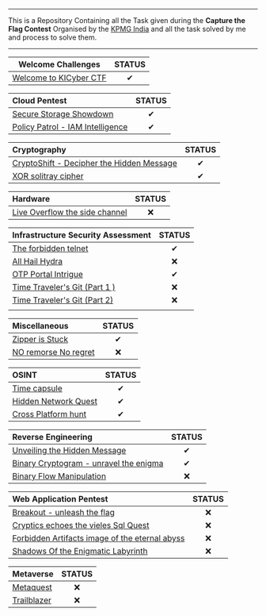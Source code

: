 <hr>

This is a Repository Containing all the Task given during the **Capture the Flag Contest** Organised by the [KPMG India](https://kicyber.ctfd.io/) and all the task solved by me and process to solve them.
<hr>

|                    Welcome Challenges                     | STATUS |
|:---------------------------------------------------------:|:------:|
| [Welcome to KICyber CTF](Welcome%20to%20KICyber%20CTF.md) |   ✔    |

|                       Cloud Pentest                       | STATUS |
|:----------------------------------------------------------|:------:|
| [Secure Storage Showdown](Secure%20Storage%20Showdown.md) |     ✔   |
| [Policy Patrol - IAM Intelligence](Policy%20Patrol%20-%20IAM%20Intelligence.md)     |  ✔      |

|        Cryptography                       | STATUS |
|:------------------------------------------|:------:|
| [CryptoShift - Decipher the Hidden Message](CryptoShift%20-%20Decipher%20the%20Hidden%20Message.md) |   ✔    |
| [XOR solitray cipher](XOR%20solitray%20cipher.md)                       |   ✔    |

| Hardware | STATUS |
|:---------|:------:|
| [Live Overflow the side channel](Live%20Overflow%20the%20side%20channel.md)         | ❌  |

|                     Infrastructure Security Assessment                      | STATUS |
|:----------------------------------------------------------------------------|:------:|
|             [The forbidden telnet](The%20forbidden%20telnet.md)             |   ✔    |
|                   [All Hail Hydra](All%20Hail%20Hydra.md)                   |   ❌   |
|              [OTP Portal Intrigue](OTP%20Portal%20Intrigue.md)              |   ✔    |
| [Time Traveler's Git (Part 1 )](Time%20Traveler's%20Git%20(Part%201%20).md) |   ❌   |
|   [Time Traveler's Git (Part 2)](Time%20Traveler's%20Git%20(Part%202).md)   |   ❌   |
|                                                                             |        |

|                     Miscellaneous                     | STATUS |
|:------------------------------------------------------|:------:|
|       [Zipper is Stuck](Zipper%20is%20Stuck.md)       |   ✔   |
| [NO remorse No regret](NO%20remorse%20No%20regret.md) |   ❌   |

| OSINT | STATUS |
|:-----|:------:|
|[Time capsule](Time%20capsule.md)  |  ✔    |
|[Hidden Network Quest](Hidden%20Network%20Quest.md)| ✔ |
|[Cross Platform hunt](Cross%20Platform%20hunt.md) |  ✔   |

|                                      Reverse Engineering                                      | STATUS |
|:----------------------------------------------------------------------------------------------|:------:|
|             [Unveiling the Hidden Message](Unveiling%20the%20Hidden%20Message.md)             | ✔      |
| [Binary Cryptogram - unravel the enigma](Binary%20Cryptogram%20-%20unravel%20the%20enigma.md) | ✔     |
|                  [Binary Flow Manipulation](Binary%20Flow%20Manipulation.md)                  | ❌     |

| Web Application Pentest                         | STATUS |
|:------------------------------------------------|:------:|
| [Breakout - unleash the flag](Breakout%20-%20unleash%20the%20flag.md)                     |   ❌  |
| [Cryptics echoes the vieles Sql Quest](Cryptics%20echoes%20the%20vieles%20Sql%20Quest.md)            |   ❌  |
| [Forbidden Artifacts image of the eternal abyss](Forbidden%20Artifacts%20image%20of%20the%20eternal%20abyss.md)  |   ❌  |
| [Shadows Of the Enigmatic Labyrinth](Shadows%20Of%20the%20Enigmatic%20Labyrinth.md)              |   ❌  |

|  Metaverse  | STATUS |
|:------------|:------:|
| [Metaquest](Metaquest.md)   |   ❌   |
| [Trailblazer](Trailblazer.md) |   ❌   |

